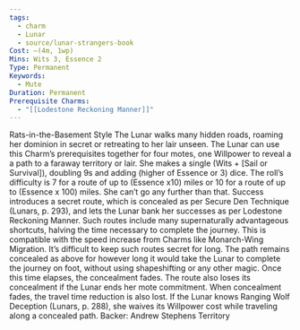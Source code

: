 ```yaml
---
tags:
  - charm
  - Lunar
  - source/lunar-strangers-book
Cost: —(4m, 1wp)
Mins: Wits 3, Essence 2
Type: Permanent
Keywords:
  - Mute
Duration: Permanent
Prerequisite Charms:
  - "[[Lodestone Reckoning Manner]]"
---
```

Rats-in-the-Basement Style The Lunar walks many hidden roads, roaming her dominion in secret or retreating to her lair unseen.
The Lunar can use this Charm’s prerequisites together for four motes, one Willpower to reveal a a path to a faraway territory or lair. She makes a single (Wits + [Sail or Survival]), doubling 9s and adding (higher of Essence or 3) dice. The roll’s difficulty is 7 for a route of up to (Essence x10) miles or 10 for a route of up to (Essence x 100) miles. She can’t go any further than that.
Success introduces a secret route, which is concealed as per Secure Den Technique (Lunars, p. 293), and lets the Lunar bank her successes as per Lodestone Reckoning Manner. Such routes include many supernaturally advantageous shortcuts, halving the time necessary to complete the journey. This is compatible with the speed increase from Charms like Monarch-Wing Migration.
It’s difficult to keep such routes secret for long. The path remains concealed as above for however long it would take the Lunar to complete the journey on foot, without using shapeshifting or any other magic. Once this time elapses, the concealment fades. The route also loses its concealment if the Lunar ends her mote commitment. When concealment fades, the travel time reduction is also lost.
If the Lunar knows Ranging Wolf Deception (Lunars, p. 288), she waives its Willpower cost while traveling along a concealed path.
Backer: Andrew Stephens Territory